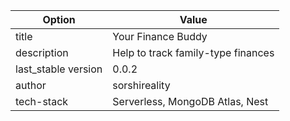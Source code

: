 | Option              | Value                              |
|---------------------|------------------------------------|
| title               | Your Finance Buddy                 |
| description         | Help to track family-type finances |
| last_stable version | 0.0.2                              |
| author              | sorshireality                      |
| tech-stack          | Serverless, MongoDB Atlas, Nest    | 
